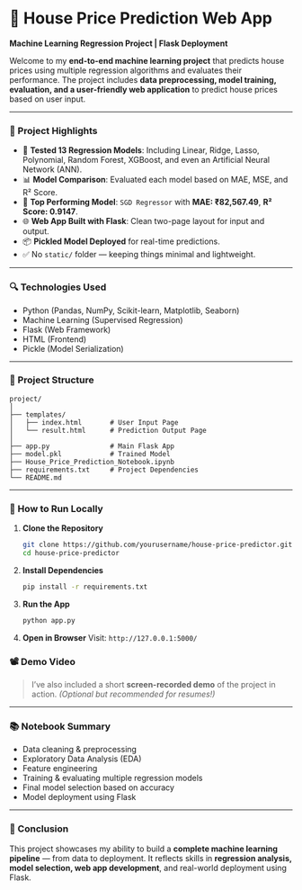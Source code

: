 
# 🏡 House Price Prediction Web App

**Machine Learning Regression Project | Flask Deployment**

Welcome to my **end-to-end machine learning project** that predicts house prices using multiple regression algorithms and evaluates their performance. The project includes **data preprocessing, model training, evaluation, and a user-friendly web application** to predict house prices based on user input.

---

### 📌 Project Highlights

* 🧠 **Tested 13 Regression Models**: Including Linear, Ridge, Lasso, Polynomial, Random Forest, XGBoost, and even an Artificial Neural Network (ANN).
* 📊 **Model Comparison**: Evaluated each model based on MAE, MSE, and R² Score.
* 🚀 **Top Performing Model**: `SGD Regressor` with **MAE: ₹82,567.49**, **R² Score: 0.9147**.
* 🌐 **Web App Built with Flask**: Clean two-page layout for input and output.
* 📦 **Pickled Model Deployed** for real-time predictions.
* ✅ No `static/` folder — keeping things minimal and lightweight.

---

### 🔍 Technologies Used

* Python (Pandas, NumPy, Scikit-learn, Matplotlib, Seaborn)
* Machine Learning (Supervised Regression)
* Flask (Web Framework)
* HTML (Frontend)
* Pickle (Model Serialization)

---

### 📁 Project Structure

```
project/
│
├── templates/
│   ├── index.html       # User Input Page
│   └── result.html      # Prediction Output Page
│
├── app.py               # Main Flask App
├── model.pkl            # Trained Model
├── House_Price_Prediction_Notebook.ipynb
├── requirements.txt     # Project Dependencies
└── README.md
```

---

### 🚀 How to Run Locally

1. **Clone the Repository**

   ```bash
   git clone https://github.com/yourusername/house-price-predictor.git
   cd house-price-predictor
   

2. **Install Dependencies**

   ```bash
   pip install -r requirements.txt
   

3. **Run the App**

   ```bash
   python app.py
   

4. **Open in Browser**
   Visit: `http://127.0.0.1:5000/`



### 📽️ Demo Video

> I’ve also included a short **screen-recorded demo** of the project in action. *(Optional but recommended for resumes!)*

---

### 📚 Notebook Summary

* Data cleaning & preprocessing
* Exploratory Data Analysis (EDA)
* Feature engineering
* Training & evaluating multiple regression models
* Final model selection based on accuracy
* Model deployment using Flask

---

### 🏁 Conclusion

This project showcases my ability to build a **complete machine learning pipeline** — from data to deployment. It reflects skills in **regression analysis, model selection, web app development**, and real-world deployment using Flask.


